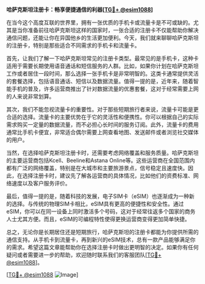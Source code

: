**哈萨克斯坦注册卡：畅享便捷通信的利器[[TG💪+ @esim1088](https://t.me/s/esim1088)]**

在当今这个高度互联的世界里，拥有一张优质的手机卡或流量卡是不可或缺的。尤其是当你准备前往哈萨克斯坦这样的国家时，一张合适的注册卡不仅能帮助你解决通信问题，还能让你在异国他乡的生活更加便利。今天，我们就来聊聊哈萨克斯坦的注册卡，特别是那些适合不同需求的手机卡和流量卡。

首先，让我们了解一下哈萨克斯坦常见的注册卡类型。最常见的是手机卡，这种卡适用于需要长期使用语音通话和短信服务的人群。比如，如果你计划在哈萨克斯坦工作或者居住一段时间，那么选择一张手机卡是非常明智的。这类卡通常提供灵活的套餐选择，包括语音通话、短信以及数据流量。值得一提的是，近年来，随着智能手机的普及，许多运营商推出了针对数据流量的优惠套餐，这对于经常需要上网的人来说非常划算。

其次，我们不能忽视流量卡的重要性。对于那些短期旅行者来说，流量卡可能是更合适的选择。流量卡的主要优势在于它的灵活性和便携性。你可以根据自己的实际需求购买一定量的数据流量，而不必担心长时间的服务订阅。此外，流量卡的费用通常比手机卡便宜，非常适合偶尔需要上网查看地图、发送邮件或者浏览社交媒体的用户。

当然，在选择哈萨克斯坦注册卡时，还需要考虑网络覆盖和服务质量。哈萨克斯坦的主要运营商包括Kcell、Beeline和Astana Online等。这些运营商在全国范围内都有广泛的网络覆盖，特别是在大城市和主要旅游景点，信号稳定且速度快。因此，在选择注册卡时，建议先了解各运营商的具体情况，比如他们的资费标准、网络速度以及客户服务评价。

最后，值得一提的是，随着科技的发展，电子SIM卡（eSIM）也逐渐成为一种新的选择。与传统的物理SIM卡相比，eSIM具有更高的便捷性和安全性。通过eSIM，你可以在同一设备上同时激活多个号码，这对于经常往返多个国家的商务人士尤其方便。而且，eSIM的可编程特性使得更换运营商变得更加简单快捷。

总之，无论你是长期居住还是短期旅行，哈萨克斯坦的注册卡都能为你提供所需的通信支持。从手机卡到流量卡，再到新兴的eSIM技术，总有一款产品能够满足你的需求。希望这篇文章能帮助你在选择注册卡时做出更明智的决定。如果你有任何疑问或者需要进一步的帮助，欢迎随时联系我们的客服团队[[TG💪+ @esim1088](https://t.me/s/esim1088)]。

[[TG💪+ @esim1088](https://t.me/s/esim1088) ![Image](https://i.postimg.cc/4NQfJmqS/Snipaste-2025-05-13-00-14-12.png)]